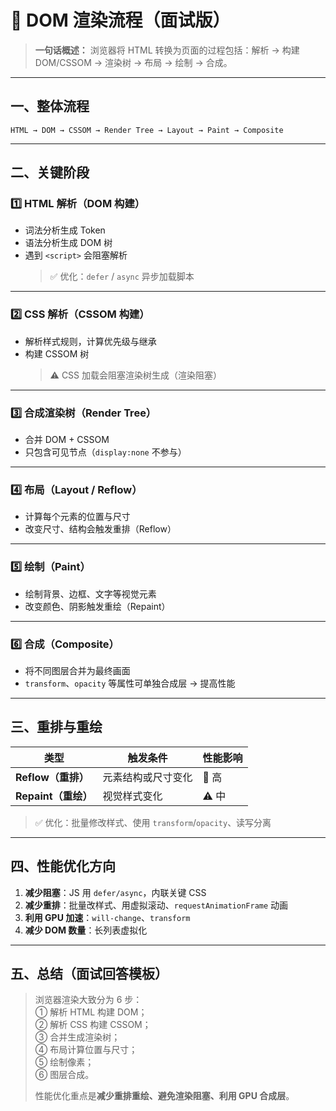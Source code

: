 # 🧩 DOM 渲染流程（面试版）

> **一句话概述：**
> 浏览器将 HTML 转换为页面的过程包括：解析 → 构建 DOM/CSSOM → 渲染树 → 布局 → 绘制 → 合成。

---

## 一、整体流程

```
HTML → DOM → CSSOM → Render Tree → Layout → Paint → Composite
```

---

## 二、关键阶段

### 1️⃣ HTML 解析（DOM 构建）

- 词法分析生成 Token
- 语法分析生成 DOM 树
- 遇到 `<script>` 会阻塞解析
  > ✅ 优化：`defer` / `async` 异步加载脚本

---

### 2️⃣ CSS 解析（CSSOM 构建）

- 解析样式规则，计算优先级与继承
- 构建 CSSOM 树
  > ⚠️ CSS 加载会阻塞渲染树生成（渲染阻塞）

---

### 3️⃣ 合成渲染树（Render Tree）

- 合并 DOM + CSSOM
- 只包含可见节点（`display:none` 不参与）

---

### 4️⃣ 布局（Layout / Reflow）

- 计算每个元素的位置与尺寸
- 改变尺寸、结构会触发重排（Reflow）

---

### 5️⃣ 绘制（Paint）

- 绘制背景、边框、文字等视觉元素
- 改变颜色、阴影触发重绘（Repaint）

---

### 6️⃣ 合成（Composite）

- 将不同图层合并为最终画面
- `transform`、`opacity` 等属性可单独合成层 → 提高性能

---

## 三、重排与重绘

| 类型                | 触发条件           | 性能影响 |
| ------------------- | ------------------ | -------- |
| **Reflow（重排）**  | 元素结构或尺寸变化 | 🚨 高    |
| **Repaint（重绘）** | 视觉样式变化       | ⚠️ 中    |

> ✅ 优化：批量修改样式、使用 `transform`/`opacity`、读写分离

---

## 四、性能优化方向

1. **减少阻塞**：JS 用 `defer/async`，内联关键 CSS
2. **减少重排**：批量改样式、用虚拟滚动、`requestAnimationFrame` 动画
3. **利用 GPU 加速**：`will-change`、`transform`
4. **减少 DOM 数量**：长列表虚拟化

---

## 五、总结（面试回答模板）

> 浏览器渲染大致分为 6 步：  
> ① 解析 HTML 构建 DOM；  
> ② 解析 CSS 构建 CSSOM；  
> ③ 合并生成渲染树；  
> ④ 布局计算位置与尺寸；  
> ⑤ 绘制像素；  
> ⑥ 图层合成。
>
> 性能优化重点是**减少重排重绘、避免渲染阻塞、利用 GPU 合成层**。
